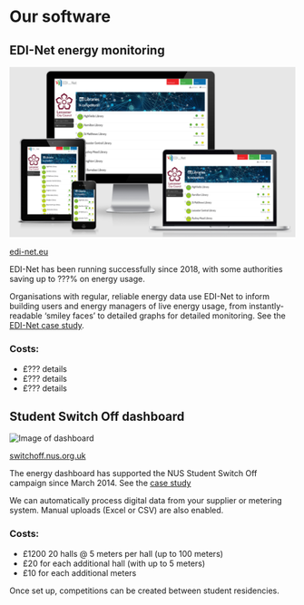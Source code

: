 # Our software

## EDI-Net energy monitoring

![Image of EDI-Net organisations](images/edi-net.png)

[edi-net.eu](https://www.edi-net.eu/en/)

EDI-Net has been running successfully since 2018, with some authorities saving up to ???% on energy usage.

Organisations with regular, reliable energy data use EDI-Net to inform building users and energy managers of live energy usage, from instantly-readable ‘smiley faces’ to detailed graphs for detailed monitoring. See the [EDI-Net case study](#stadt-nürnberg-and-edi-net).

### Costs:

- £??? details
- £??? details
- £??? details

## Student Switch Off dashboard

![Image of dashboard](images/nus-dashboard-competition.png)

[switchoff.nus.org.uk](https://switchoff.nus.org.uk)

The energy dashboard has supported the NUS Student Switch Off campaign since March 2014. See the [case study](#the-nus-energy-dashboard)

We can automatically process digital data from your supplier or metering system. Manual uploads (Excel or CSV) are also enabled.

### Costs:

- £1200 20 halls @ 5 meters per hall (up to 100 meters)
- £20 for each additional hall (with up to 5 meters)
- £10 for each additional meters

Once set up, competitions can be created between student residencies.
